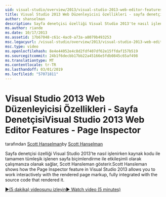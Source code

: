 ```yaml
---
uid: visual-studio/overview/2013/visual-studio-2013-web-editor-features-page-inspector
title: Visual Studio 2013 Web Düzenleyicisi özellikleri - sayfa denetçisi | Microsoft Docs
author: shanselman
description: Sayfa denetçisi özelliği Visual Studio 2013'te nasıl işlenen sayfa biçimlendirme, tamamen tümleşik w etkileşimli olarak çalışmanıza olanak sağlayan Scott Hansleman gösterir...
ms.author: riande
ms.date: 10/17/2013
ms.assetid: 17b67048-c61c-4ac0-a73a-a8079b493253
msc.legacyurl: /visual-studio/overview/2013/visual-studio-2013-web-editor-features-page-inspector
msc.type: video
ms.openlocfilehash: 8e4e44052e4c8d2fdf407df62e15ffdaf157b519
ms.sourcegitcommit: 24b1f6decbb17bb22a45166e5fdb0845c65af498
ms.translationtype: MT
ms.contentlocale: tr-TR
ms.lasthandoff: 03/01/2019
ms.locfileid: "57071811"
---
```

<a name="visual-studio-2013-web-editor-features---page-inspector"></a><span data-ttu-id="0d7a8-103">Visual Studio 2013 Web Düzenleyicisi Özellikleri - Sayfa Denetçisi</span><span class="sxs-lookup"><span data-stu-id="0d7a8-103">Visual Studio 2013 Web Editor Features - Page Inspector</span></span>
====================
<span data-ttu-id="0d7a8-104">tarafından [Scott Hanselman](https://github.com/shanselman)</span><span class="sxs-lookup"><span data-stu-id="0d7a8-104">by [Scott Hanselman](https://github.com/shanselman)</span></span>

<span data-ttu-id="0d7a8-105">Sayfa denetçisi özelliği Visual Studio 2013'te nasıl işlenirken kaynak kodu ile tamamen tümleşik işlenen sayfa biçimlendirme ile etkileşimli olarak çalışmanıza olanak sağlar, Scott Hansleman gösterir.</span><span class="sxs-lookup"><span data-stu-id="0d7a8-105">Scott Hansleman shows how the Page Inspector feature in Visual Studio 2013 allows you to work interactively with the rendered page markup, fully integrated with the source code that rendered it.</span></span>

[<span data-ttu-id="0d7a8-106">&#9654;(5 dakika) videosunu izleyin</span><span class="sxs-lookup"><span data-stu-id="0d7a8-106">&#9654; Watch video (5 minutes)</span></span>](https://channel9.msdn.com/Blogs/ASP-NET-Site-Videos/visual-studio-2013-web-editor-features-page-inspector)

